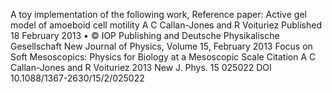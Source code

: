 A toy implementation of the following work,
Reference paper:
Active gel model of amoeboid cell motility
A C Callan-Jones and R Voituriez
Published 18 February 2013 • © IOP Publishing and Deutsche Physikalische Gesellschaft
New Journal of Physics, Volume 15, February 2013
Focus on Soft Mesoscopics: Physics for Biology at a Mesoscopic Scale
Citation A C Callan-Jones and R Voituriez 2013 New J. Phys. 15 025022
DOI 10.1088/1367-2630/15/2/025022
